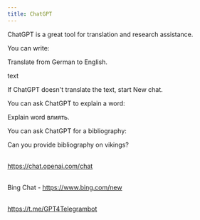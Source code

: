 ```yaml
---
title: ChatGPT
---
```


ChatGPT is a great tool for translation and research assistance.

You can write:

Translate from German to English.

text

If ChatGPT doesn't translate the text, start New chat.

You can ask ChatGPT to explain a word:

Explain word влиять.

You can ask ChatGPT for a bibliography:

Can you provide bibliography on vikings?
<br><br>

<https://chat.openai.com/chat>
<br><br>

Bing Chat - <https://www.bing.com/new>
<br><br>

<https://t.me/GPT4Telegrambot>